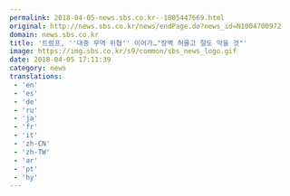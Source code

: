 ```yaml
---
permalink: 2018-04-05-news.sbs.co.kr--1805447669.html
original: http://news.sbs.co.kr/news/endPage.do?news_id=N1004700972
domain: news.sbs.co.kr
title: '트럼프, ''대중 무역 위협'' 이어가…"장벽 허물고 절도 막을 것"'
image: https://img.sbs.co.kr/s9/common/sbs_news_logo.gif
date: 2018-04-05 17:11:39
category: news
translations: 
 - 'en'
 - 'es'
 - 'de'
 - 'ru'
 - 'ja'
 - 'fr'
 - 'it'
 - 'zh-CN'
 - 'zh-TW'
 - 'ar'
 - 'pt'
 - 'hy'
---
```


